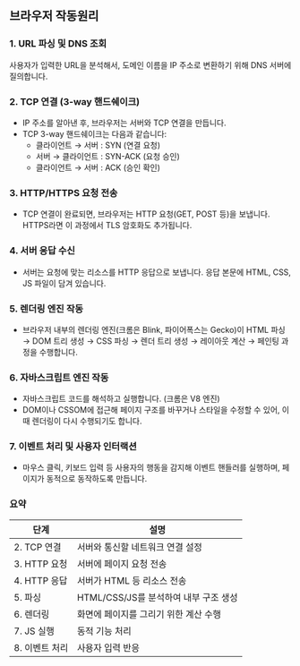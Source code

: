 ## 브라우저 작동원리

### 1.	URL 파싱 및 DNS 조회
사용자가 입력한 URL을 분석해서, 도메인 이름을 IP 주소로 변환하기 위해 DNS 서버에 질의합니다.

### 2.	TCP 연결 (3-way 핸드쉐이크)
- IP 주소를 알아낸 후, 브라우저는 서버와 TCP 연결을 만듭니다.
- TCP 3-way 핸드쉐이크는 다음과 같습니다:
  - 클라이언트 → 서버 : SYN (연결 요청)
  - 서버 → 클라이언트 : SYN-ACK (요청 승인)
  - 클라이언트 → 서버 : ACK (승인 확인)

### 3.	HTTP/HTTPS 요청 전송
- TCP 연결이 완료되면, 브라우저는 HTTP 요청(GET, POST 등)을 보냅니다. HTTPS라면 이 과정에서 TLS 암호화도 추가됩니다.

### 4.	서버 응답 수신
- 서버는 요청에 맞는 리소스를 HTTP 응답으로 보냅니다. 응답 본문에 HTML, CSS, JS 파일이 담겨 있습니다.

### 5.	렌더링 엔진 작동
- 브라우저 내부의 렌더링 엔진(크롬은 Blink, 파이어폭스는 Gecko)이 HTML 파싱 → DOM 트리 생성 → CSS 파싱 → 렌더 트리 생성 → 레이아웃 계산 → 페인팅 과정을 수행합니다.

### 6.	자바스크립트 엔진 작동
- 자바스크립트 코드를 해석하고 실행합니다. (크롬은 V8 엔진)
- DOM이나 CSSOM에 접근해 페이지 구조를 바꾸거나 스타일을 수정할 수 있어, 이때 렌더링이 다시 수행되기도 합니다.

### 7.	이벤트 처리 및 사용자 인터랙션
- 마우스 클릭, 키보드 입력 등 사용자의 행동을 감지해 이벤트 핸들러를 실행하며, 페이지가 동적으로 동작하도록 만듭니다.

### 요약
| 단계         | 설명                                  |
|--------------|---------------------------------------|
| 2. TCP 연결  | 서버와 통신할 네트워크 연결 설정      |
| 3. HTTP 요청 | 서버에 페이지 요청 전송               |
| 4. HTTP 응답 | 서버가 HTML 등 리소스 전송            |
| 5. 파싱      | HTML/CSS/JS를 분석하여 내부 구조 생성 |
| 6. 렌더링    | 화면에 페이지를 그리기 위한 계산 수행 |
| 7. JS 실행   | 동적 기능 처리                        |
| 8. 이벤트 처리 | 사용자 입력 반응                    |
